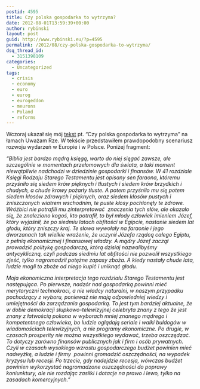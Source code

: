 ```yaml
---
postid: 4595
title: Czy polska gospodarka to wytrzyma?
date: 2012-08-01T13:59:39+00:00
author: rybinski
layout: post
guid: http://www.rybinski.eu/?p=4595
permalink: /2012/08/czy-polska-gospodarka-to-wytrzyma/
dsq_thread_id:
  - 3151398109
categories:
  - Uncategorized
tags:
  - crisis
  - economy
  - euro
  - eurog
  - eurogeddon
  - meurons
  - Poland
  - reforms
---
```

Wczoraj ukazał się mój [tekst](http://www.uwazamrze.pl/artykul/723778,919850-Czy-polska-gospodarka-wytrzyma-.html) pt. “Czy polska gospodarka to wytrzyma” na łamach Uważam Rze. W tekście przedstawiłem prawdopodobny scenariusz rozwoju wydarzeń w Europie i w Polsce. Poniżej fragment:

_“Biblia jest bardzo mądrą księgą, warto do niej sięgać zawsze, ale szczególnie w momentach przełomowych dla świata, a taki moment niewątpliwie nadchodzi w dziedzinie gospodarki i finansów. W 41 rozdziale Księgi Rodzaju Starego Testamentu jest opisany sen faraona, któremu przyśniło się siedem krów pięknych i tłustych i siedem krów brzydkich i chudych, a chude krowy pożarły tłuste. A potem przyśniło mu się potem siedem kłosów zdrowych i pięknych, oraz siedem kłosów pustych i zniszczonych wiatrem wschodnim, te puste kłosy pochłonęły te zdrowe. Wróżbici nie potrafili mu zinterpretować  znaczenia tych słów, ale okazało się, że znaleziono kogoś, kto potrafił, to był młody człowiek imieniem Józef, który wyjaśnił, że po siedmiu latach obfitości w Egipcie, nastanie siedem lat głodu, który zniszczy kraj. Te słowa wywołały na faraonie i jego dworzanach tak wielkie wrażenie, że uczynił Józefa rządcą całego Egiptu, z pełnią ekonomicznej i finansowej władzy. A mądry Józef zaczął prowadzić politykę gospodarczą, którą dzisiaj nazwalibyśmy antycykliczną, czyli podczas siedmiu lat obfitości nie pozwolił wszystkiego zjeść, tylko nagromadził potężne zapasy zboża. A kiedy nastały chude lata, ludzie mogli to zboże od niego kupić i uniknąć głodu._

_Moja ekonomiczna interpretacja tego rozdziału Starego Testamentu jest następująca. Po pierwsze, nadzór nad gospodarką powinni mieć merytoryczni technokraci, a nie władcy naturalni, w naszym przypadku pochodzący z wyboru, ponieważ nie mają odpowiedniej wiedzy i umiejętności do zarządzania gospodarką. To jest tym bardziej aktualne, że w dobie demokracji słupkowo-telewizyjnej celebryta znany z tego że jest znany z łatwością pokona w wyborach mniej znanego mądrego i kompetentnego człowieka, bo ludzie oglądają seriale i walki buldogów w wiadomościach telewizyjnych, a nie programy ekonomiczne. Po drugie, w czasach prosperity nie można wszystkiego wydawać, trzeba oszczędzać. To dotyczy zarówno finansów publicznych jak i firm i osób prywatnych. Czyli w czasach wysokiego wzrostu gospodarczego budżet powinien mieć nadwyżkę, a ludzie i firmy  powinni gromadzić oszczędności, na wypadek kryzysu lub recesji. Po trzecie, gdy nadejdzie recesja, wówczas budżet powinien wykorzystać nagromadzone oszczędności do poprawy koniunktury, ale nie rozdając zasiłki i dotacje na prawo i lewo, tylko na zasadach komercyjnych.”_

 
